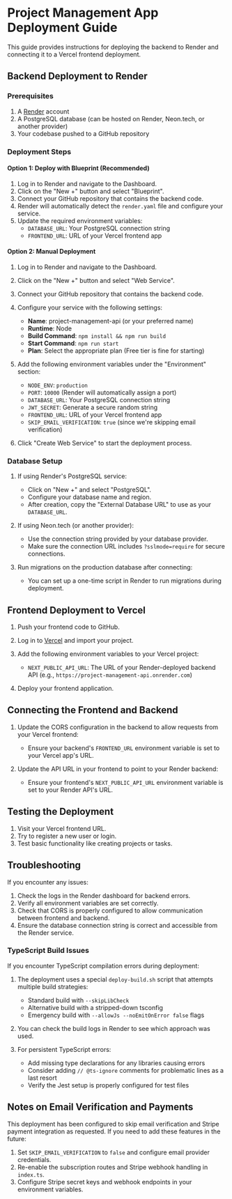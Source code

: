 # Project Management App Deployment Guide

This guide provides instructions for deploying the backend to Render and connecting it to a Vercel frontend deployment.

## Backend Deployment to Render

### Prerequisites

1. A [Render](https://render.com) account
2. A PostgreSQL database (can be hosted on Render, Neon.tech, or another provider)
3. Your codebase pushed to a GitHub repository

### Deployment Steps

#### Option 1: Deploy with Blueprint (Recommended)

1. Log in to Render and navigate to the Dashboard.
2. Click on the "New +" button and select "Blueprint".
3. Connect your GitHub repository that contains the backend code.
4. Render will automatically detect the `render.yaml` file and configure your service.
5. Update the required environment variables:
   - `DATABASE_URL`: Your PostgreSQL connection string
   - `FRONTEND_URL`: URL of your Vercel frontend app

#### Option 2: Manual Deployment

1. Log in to Render and navigate to the Dashboard.
2. Click on the "New +" button and select "Web Service".
3. Connect your GitHub repository that contains the backend code.
4. Configure your service with the following settings:
   - **Name**: project-management-api (or your preferred name)
   - **Runtime**: Node
   - **Build Command**: `npm install && npm run build`
   - **Start Command**: `npm run start`
   - **Plan**: Select the appropriate plan (Free tier is fine for starting)

5. Add the following environment variables under the "Environment" section:
   - `NODE_ENV`: `production`
   - `PORT`: `10000` (Render will automatically assign a port)
   - `DATABASE_URL`: Your PostgreSQL connection string
   - `JWT_SECRET`: Generate a secure random string
   - `FRONTEND_URL`: URL of your Vercel frontend app
   - `SKIP_EMAIL_VERIFICATION`: `true` (since we're skipping email verification)

6. Click "Create Web Service" to start the deployment process.

### Database Setup

1. If using Render's PostgreSQL service:
   - Click on "New +" and select "PostgreSQL".
   - Configure your database name and region.
   - After creation, copy the "External Database URL" to use as your `DATABASE_URL`.

2. If using Neon.tech (or another provider):
   - Use the connection string provided by your database provider.
   - Make sure the connection URL includes `?sslmode=require` for secure connections.

3. Run migrations on the production database after connecting:
   - You can set up a one-time script in Render to run migrations during deployment.

## Frontend Deployment to Vercel

1. Push your frontend code to GitHub.
2. Log in to [Vercel](https://vercel.com) and import your project.
3. Add the following environment variables to your Vercel project:
   - `NEXT_PUBLIC_API_URL`: The URL of your Render-deployed backend API
     (e.g., `https://project-management-api.onrender.com`)

4. Deploy your frontend application.

## Connecting the Frontend and Backend

1. Update the CORS configuration in the backend to allow requests from your Vercel frontend:
   - Ensure your backend's `FRONTEND_URL` environment variable is set to your Vercel app's URL.

2. Update the API URL in your frontend to point to your Render backend:
   - Ensure your frontend's `NEXT_PUBLIC_API_URL` environment variable is set to your Render API's URL.

## Testing the Deployment

1. Visit your Vercel frontend URL.
2. Try to register a new user or login.
3. Test basic functionality like creating projects or tasks.

## Troubleshooting

If you encounter any issues:

1. Check the logs in the Render dashboard for backend errors.
2. Verify all environment variables are set correctly.
3. Check that CORS is properly configured to allow communication between frontend and backend.
4. Ensure the database connection string is correct and accessible from the Render service.

### TypeScript Build Issues

If you encounter TypeScript compilation errors during deployment:

1. The deployment uses a special `deploy-build.sh` script that attempts multiple build strategies:
   - Standard build with `--skipLibCheck`
   - Alternative build with a stripped-down tsconfig
   - Emergency build with `--allowJs --noEmitOnError false` flags

2. You can check the build logs in Render to see which approach was used.

3. For persistent TypeScript errors:
   - Add missing type declarations for any libraries causing errors
   - Consider adding `// @ts-ignore` comments for problematic lines as a last resort
   - Verify the Jest setup is properly configured for test files

## Notes on Email Verification and Payments

This deployment has been configured to skip email verification and Stripe payment integration as requested. If you need to add these features in the future:

1. Set `SKIP_EMAIL_VERIFICATION` to `false` and configure email provider credentials.
2. Re-enable the subscription routes and Stripe webhook handling in `index.ts`.
3. Configure Stripe secret keys and webhook endpoints in your environment variables.
